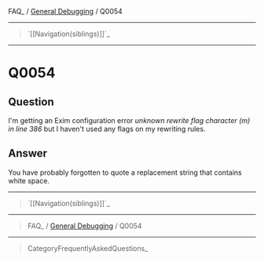 FAQ\_ / [General Debugging](FAQ/General_Debugging) / Q0054

* * * * *

> \`[[Navigation(siblings)]]\`\_

* * * * *

Q0054
=====

Question
--------

I'm getting an Exim configuration error *unknown rewrite flag character
(m) in line 386* but I haven't used any flags on my rewriting rules.

Answer
------

You have probably forgotten to quote a replacement string that contains
white space.

* * * * *

> \`[[Navigation(siblings)]]\`\_

* * * * *

> FAQ\_ / [General Debugging](FAQ/General_Debugging) / Q0054

* * * * *

> CategoryFrequentlyAskedQuestions\_
